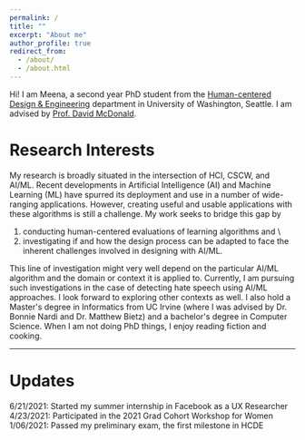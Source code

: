 ```yaml
---
permalink: /
title: ""
excerpt: "About me"
author_profile: true
redirect_from: 
  - /about/
  - /about.html
---
```


Hi! I am Meena, a second year PhD student from the [Human-centered Design & Engineering](https://www.hcde.washington.edu/) department in University of Washington, Seattle. I am advised by [Prof. David McDonald](https://www.hcde.washington.edu/mcdonald).

Research Interests
======

My research is broadly situated in the intersection of HCI, CSCW, and AI/ML. Recent developments in Artificial Intelligence (AI) and Machine Learning (ML) have spurred its deployment and use in a number of wide-ranging applications. However, creating useful and usable applications with these algorithms is still a challenge. My work seeks to bridge this gap by 

1) conducting human-centered evaluations of learning algorithms and \
2) investigating if and how the design process can be adapted to face the inherent challenges involved in designing with AI/ML. 

This line of investigation might very well depend on the particular AI/ML algorithm and the domain or context it is applied to. Currently, I am pursuing such investigations in the case of detecting hate speech using AI/ML approaches. I look forward to exploring other contexts as well. I also hold a Master's degree in Informatics from UC Irvine (where I was advised by Dr. Bonnie Nardi and Dr. Matthew Bietz) and a bachelor's degree in Computer Science. When I am not doing PhD things, I enjoy reading fiction and cooking.

---

Updates
======

6/21/2021: Started my summer internship in Facebook as a UX Researcher \
4/23/2021: Participated in the 2021 Grad Cohort Workshop for Women \
1/06/2021: Passed my preliminary exam, the first milestone in HCDE 

